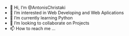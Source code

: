 - 👋 Hi, I’m @AntonisChristaki
- 👀 I’m interested in Web Developing and Web Aplications
- 🌱 I’m currently learning Python
- 💞️ I’m looking to collaborate on Projects
- 📫 How to reach me ...

<!---
AntonisChristaki/AntonisChristaki is a ✨ special ✨ repository because its `README.md` (this file) appears on your GitHub profile.
You can click the Preview link to take a look at your changes.
--->
